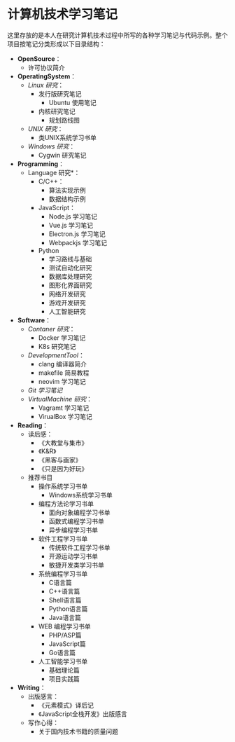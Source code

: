 # 计算机技术学习笔记

这里存放的是本人在研究计算机技术过程中所写的各种学习笔记与代码示例。整个项目按笔记分类形成以下目录结构：

- **OpenSource**：
  - 许可协议简介
- **OperatingSystem**：
  - *Linux 研究*：
    - 发行版研究笔记
      - Ubuntu 使用笔记
    - 内核研究笔记
      - 规划路线图
  - *UNIX 研究*：
    - 类UNIX系统学习书单
  - *Windows 研究*：
    - Cygwin 研究笔记
- **Programming**：
  - Language 研究*：
    - C/C++：
      - 算法实现示例
      - 数据结构示例
    - JavaScript：
      - Node.js 学习笔记
      - Vue.js 学习笔记
      - Electron.js 学习笔记
      - Webpackjs 学习笔记
    - Python
      - 学习路线与基础
      - 测试自动化研究
      - 数据库处理研究
      - 图形化界面研究
      - 网络开发研究
      - 游戏开发研究
      - 人工智能研究
- **Software**：
  - *Contaner 研究*：
    - Docker 学习笔记
    - K8s 研究笔记
  - *DevelopmentTool*：
    - clang 编译器简介
    - makefile 简易教程
    - neovim 学习笔记
  - *Git 学习笔记*
  - *VirtualMachine 研究*：
    - Vagramt 学习笔记
    - VirualBox 学习笔记
- **Reading**：
  - 读后感：
    - 《大教堂与集市》
    - 《K&R》
    - 《黑客与画家》
    - 《只是因为好玩》
  - 推荐书目
    - 操作系统学习书单
      - Windows系统学习书单
    - 编程方法论学习书单
      - 面向对象编程学习书单
      - 函数式编程学习书单
      - 异步编程学习书单
    - 软件工程学习书单
      - 传统软件工程学习书单
      - 开源运动学习书单
      - 敏捷开发类学习书单
    - 系统编程学习书单
      - C语言篇
      - C++语言篇
      - Shell语言篇
      - Python语言篇
      - Java语言篇
    - WEB 编程学习书单
      - PHP/ASP篇
      - JavaScript篇
      - Go语言篇
    - 人工智能学习书单
      - 基础理论篇
      - 项目实践篇
- **Writing**：
  - 出版感言：
    - 《元素模式》译后记
    - 《JavaScript全栈开发》出版感言
  - 写作心得：
    - 关于国内技术书籍的质量问题
